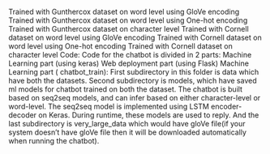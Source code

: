 Trained with Gunthercox dataset on word level using GloVe encoding
Trained with Gunthercox dataset on word level using One-hot encoding
Trained with Gunthercox dataset on character level
Trained with Cornell dataset on word level using GloVe encoding
Trained with Cornell dataset on word level using One-hot encoding
Trained with Cornell dataset on character level
Code:
Code for the chatbot is divided in 2 parts:
Machine Learning part (using keras)
Web deployment part (using Flask)
Machine Learning part ( chatbot_train):
First subdirectory in this folder is data which have both the datasets.
Second subdirectory is models, which have saved ml models for chatbot trained on both the dataset. The chatbot is built based on seq2seq models, and can infer based on either character-level or word-level. The seq2seq model is implemented using LSTM encoder-decoder on Keras. During runtime, these models are used to reply.
And the last subdirectory is very_large_data which would have gloVe file(if your system doesn’t have gloVe file then it will be downloaded automatically when running the chatbot).



